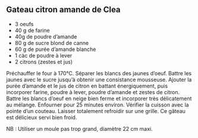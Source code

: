 ## Gateau citron amande de Clea

* 3 oeufs
* 40 g de farine
* 40g de poudre d’amande
* 80 g de sucre blond de canne
* 60 g de purée d’amande blanche
* 1 càc de poudre à lever
* 2 citrons (zestes et jus)

Préchauffer le four à 170°C. Séparer les blancs des jaunes d’oeuf. Battre les jaunes avec le sucre jusqu’à obtenir une consistance mousseuse. Ajouter la purée d’amande et le jus de citron en battant énergiquement, puis incorporer farine, poudre à lever, poudre d’amande et zestes de citron. Battre les blancs d’oeuf en neige bien ferme et incorporer très délicatement au mélange. Enfourner pour 25 minutes environ. Vérifier la cuisson avec la pointe d’un couteau. Laisser totalement refroidir sur une grille. Ce gâteau est délicieux servi bien froid.

NB : Utiliser un moule pas trop grand, diamètre 22 cm maxi.
